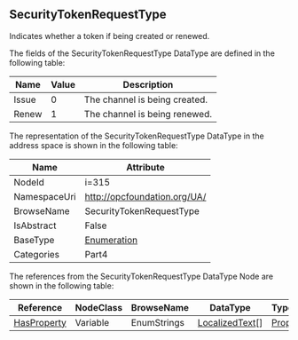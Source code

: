 <!-- datatype -->
## SecurityTokenRequestType
Indicates whether a token if being created or renewed.  
<!-- end of description -->
The fields of the SecurityTokenRequestType DataType are defined in the following table:  

|Name|Value| Description|
|---|---|---|
|Issue|0|The channel is being created.|
|Renew|1|The channel is being renewed.|

The representation of the SecurityTokenRequestType DataType in the address space is shown in the following table:  

|Name|Attribute|
|---|---|
|NodeId|i=315|
|NamespaceUri|http://opcfoundation.org/UA/|
|BrowseName|SecurityTokenRequestType|
|IsAbstract|False|
|BaseType|[Enumeration](../../../Part3/DataTypes/Enumeration/readme.md)|
|Categories|Part4|

The references from the SecurityTokenRequestType DataType Node are shown in the following table:  

|Reference|NodeClass|BrowseName|DataType|TypeDefinition|ModellingRule|
|---|---|---|---|---|---|
|[HasProperty](../../../Part3/ReferenceTypes/HasProperty/readme.md)|Variable|EnumStrings|[LocalizedText](../../../Part3/DataTypes/LocalizedText/readme.md)[]|[PropertyType](../../Part5/VariableTypes/PropertyType/readme.md)|[Mandatory](../../Objects/Mandatory/readme.md)|

